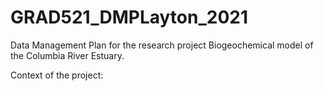 # GRAD521_DMPLayton_2021

Data Management Plan for the research project Biogeochemical model of the Columbia River Estuary.

Context of the project:
